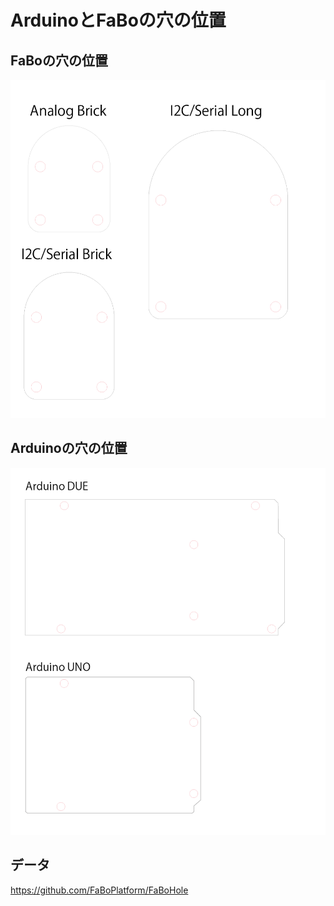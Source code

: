 # ArduinoとFaBoの穴の位置

## FaBoの穴の位置

![](/img/case/001_1.png)

## Arduinoの穴の位置

![](/img/case/001_2.png)

## データ

https://github.com/FaBoPlatform/FaBoHole